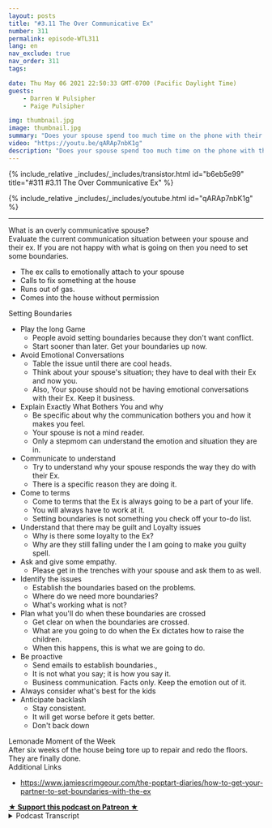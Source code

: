 ```yaml
---
layout: posts
title: "#3.11 The Over Communicative Ex"
number: 311
permalink: episode-WTL311
lang: en
nav_exclude: true
nav_order: 311
tags:

date: Thu May 06 2021 22:50:33 GMT-0700 (Pacific Daylight Time)
guests:
    - Darren W Pulsipher
    - Paige Pulsipher

img: thumbnail.jpg
image: thumbnail.jpg
summary: "Does your spouse spend too much time on the phone with their Ex? Does the Ex just walk into the house and help themselves to food? In this episode Darren & Paige look at the Over Communicative Ex. The problem is not the Ex it is your spouse. They cover some practical tips to establish boundaries."
video: "https://youtu.be/qARAp7nbK1g"
description: "Does your spouse spend too much time on the phone with their Ex? Does the Ex just walk into the house and help themselves to food? In this episode Darren & Paige look at the Over Communicative Ex. The problem is not the Ex it is your spouse. They cover some practical tips to establish boundaries."
---
```


<div>
{% include_relative _includes/_includes/transistor.html id="b6eb5e99" title="#311 #3.11 The Over Communicative Ex" %}

{% include_relative _includes/_includes/youtube.html id="qARAp7nbK1g" %}
</div>

---

<html><head></head><body><div>What is an overly communicative spouse?</div><div>Evaluate the current communication situation between your spouse and their ex. If you are not happy with what is going on then you need to set some boundaries.</div><ul><li>The ex calls to emotionally attach to your spouse</li><li>Calls to fix something at the house</li><li>Runs out of gas.</li><li>Comes into the house without permission</li></ul><div>Setting Boundaries</div><ul><li>Play the long Game<ul><li>People avoid setting boundaries because they don't want conflict.</li><li>Start sooner than later. Get your boundaries up now.</li></ul></li><li>Avoid Emotional Conversations<ul><li>Table the issue until there are cool heads.</li><li>Think about your spouse's situation; they have to deal with their Ex and now you.</li><li>Also, Your spouse should not be having emotional conversations with their Ex. Keep it business.</li></ul></li><li>Explain Exactly What Bothers You and why<ul><li>Be specific about why the communication bothers you and how it makes you feel.</li><li>Your spouse is not a mind reader.</li><li>Only a stepmom can understand the emotion and situation they are in.</li></ul></li><li>Communicate to understand<ul><li>Try to understand why your spouse responds the way they do with their Ex.&nbsp;</li><li>There is a specific reason they are doing it.</li></ul></li><li>Come to terms<ul><li>Come to terms that the Ex is always going to be a part of your life.</li><li>You will always have to work at it.</li><li>Setting boundaries is not something you check off your to-do list.</li></ul></li><li>Understand that there may be guilt and Loyalty issues<ul><li>Why is there some loyalty to the Ex?&nbsp;</li><li>Why are they still falling under the I am going to make you guilty spell.</li></ul></li><li>Ask and give some empathy.<ul><li>Please get in the trenches with your spouse and ask them to as well.</li></ul></li><li>Identify the issues<ul><li>Establish the boundaries based on the problems.</li><li>Where do we need more boundaries?</li><li>What's working what is not?</li></ul></li><li>Plan what you'll do when these boundaries are crossed<ul><li>Get clear on when the boundaries are crossed.</li><li>What are you going to do when the Ex dictates how to raise the children.</li><li>When this happens, this is what we are going to do.</li></ul></li><li>Be proactive<ul><li>Send emails to establish boundaries.,</li><li>It is not what you say; it is how you say it.</li><li>Business communication. Facts only. Keep the emotion out of it.</li></ul></li><li>Always consider what's best for the kids</li><li>Anticipate backlash<ul><li>Stay consistent.</li><li>It will get worse before it gets better.</li><li>Don't back down</li></ul></li></ul><div>Lemonade Moment of the Week</div><div>After six weeks of the house being tore up to repair and redo the floors. They are finally done.</div><div>Additional Links</div><ul><li><a href="https://www.jamiescrimgeour.com/the-poptart-diaries/how-to-get-your-partner-to-set-boundaries-with-the-ex?format=amp">https://www.jamiescrimgeour.com/the-poptart-diaries/how-to-get-your-partner-to-set-boundaries-with-the-ex</a></li></ul>
<strong>
  <a href="https://www.patreon.com/wheresthelemonade" target="_donate" rel="payment" title="★ Support this podcast on Patreon ★">★ Support this podcast on Patreon ★</a>
</strong></body></html>

<details>
<summary> Podcast Transcript </summary>

<p></p>

</details>
